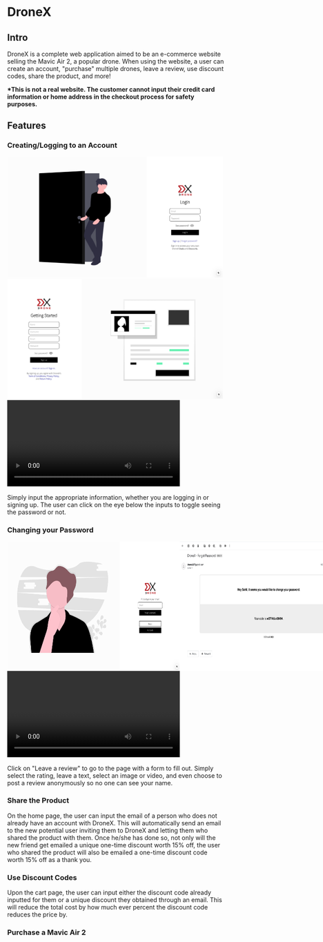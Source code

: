 # DroneX

<!-- add the videos/gifs after -->

<h2>Intro</h2>
<p>
    DroneX is a complete web application aimed to be an e-commerce website selling the Mavic Air 2, a popular drone. When using the website, a user can create an account, "purchase" multiple drones, leave a review, use discount codes, share the product, and more!  
</p>
<p>
    <strong>
        *This is not a real website. The customer cannot input their credit card information or home address in the checkout process for safety purposes.
    </strong>
</p>

<h2>Features</h2>

<h3>Creating/Logging to an Account</h3>
<img src='drones_screenshots/login.jpg' width='500' />
<img src='drones_screenshots/sign_up.jpg' width='500' />
<video width='400' controls>
    <source src='drones_screenshots/sign_in.mp4' type='video/mp4'>
</video>
<p>Simply input the appropriate information, whether you are logging in or signing up. The user can click on the eye below the inputs to toggle seeing the password or not.</p>

<h3>Changing your Password</h3>
<div class='fp-images' style='display: flex; flex-direction: row;'>
<img src='drones_screenshots/fp1.jpg' width='400'>
<img src='drones_screenshots/fp_temp_code_email.jpg' width='400'>
<img src='drones_screenshots/fp_temp_code.jpg' width='400'>
<img src='drones_screenshots/fp_doesnt_work.jpg' width='400'>
<!-- video goes here -->
<p>If the user clicks on "Forgot password?" on the sign in page, they will be lead to another page to fill out information for forgetting the password.</p>
<ol>
    <li>Input the email associated with your account.
    <li>Check your email for an email from DroneX(dronex327@gmail.com) giving the temporary code to confirm your account.
    <li>Input that code into the new input and submit.
    <li>Finally, input your new password into both the two inputs, for password confirmation, submit your form, and wait to be redirected back to the sign in page. 
</ol>

<h3>Home Page</h3>
<!-- video goes here -->
<video width='400' controls>
    <source src='drones_screenshots/home_page.mp4' type='video/mp4'>
</video>

<h3>Leave a Review</h3>
</div>
<video width='400' controls>
    <source src='drones_screenshots/review.mp4' type='video/mp4'>
</video>
<!-- video goes here -->

<p>Click on "Leave a review" to go to the page with a form to fill out. Simply select the rating, leave a text, select an image or video, and even choose to post a review anonymously so no one can see your name.</p>

<h3>Share the Product</h3>
<!-- video goes here -->

<p>On the home page, the user can input the email of a person who does not already have an account with DroneX. This will automatically send an email to the new potential user inviting them to DroneX and letting them who shared the product with them. Once he/she has done so, not only will the new friend get emailed a unique one-time discount worth 15% off, the user who shared the product will also be emailed a one-time discount code worth 15% off as a thank you.</p>

<h3>Use Discount Codes</h3>
<!-- video goes here -->

<p>Upon the cart page, the user can input either the discount code already inputted for them or a unique discount they obtained through an email. This will reduce the total cost by how much ever percent the discount code reduces the price by.</p>

<h3>Purchase a Mavic Air 2</h3>
<!-- video goes here -->
